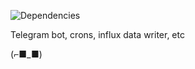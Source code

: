 ![Dependencies](https://david-dm.org/k03mad/raspberry-tools.svg)

Telegram bot, crons, influx data writer, etc

(⌐■_■)
